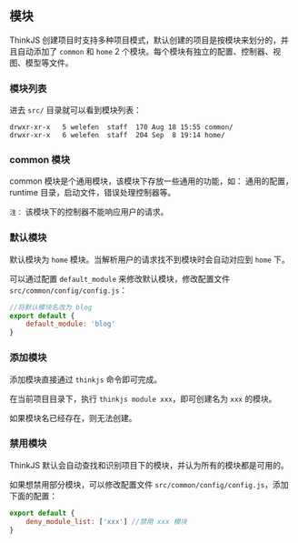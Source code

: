 ## 模块

ThinkJS 创建项目时支持多种项目模式，默认创建的项目是按模块来划分的，并且自动添加了 `common` 和 `home` 2 个模块。每个模块有独立的配置、控制器、视图、模型等文件。

### 模块列表

进去 `src/` 目录就可以看到模块列表：

```
drwxr-xr-x   5 welefen  staff  170 Aug 18 15:55 common/
drwxr-xr-x   6 welefen  staff  204 Sep  8 19:14 home/
```

### common 模块

common 模块是个通用模块，该模块下存放一些通用的功能，如： 通用的配置，runtime 目录，启动文件，错误处理控制器等。

`注：` 该模块下的控制器不能响应用户的请求。

### 默认模块

默认模块为 `home` 模块。当解析用户的请求找不到模块时会自动对应到 `home` 下。

可以通过配置 `default_module` 来修改默认模块，修改配置文件 `src/common/config/config.js`：

```js
//将默认模块名改为 blog
export default {
    default_module: 'blog'
}
```

### 添加模块

添加模块直接通过 `thinkjs` 命令即可完成。

在当前项目目录下，执行 `thinkjs module xxx`，即可创建名为 `xxx` 的模块。

如果模块名已经存在，则无法创建。

### 禁用模块

ThinkJS 默认会自动查找和识别项目下的模块，并认为所有的模块都是可用的。

如果想禁用部分模块，可以修改配置文件 `src/common/config/config.js`，添加下面的配置：

```js
export default {
    deny_module_list: ['xxx'] //禁用 xxx 模块
}
```
